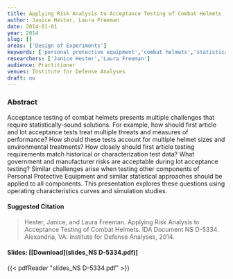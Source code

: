 ```yaml
---
title: Applying Risk Analysis to Acceptance Testing of Combat Helmets
author: Janice Hester, Laura Freeman
date: 2014-01-01
year: 2014
slug: []
areas: ['Design of Experiments']
keywords: ['personal protective equipment','combat helmets','statistical analyses']
researchers: ['Janice Hester','Laura Freeman']
audience: Practitioner
venues: Institute for Defense Analyses
draft: no
---
```




### Abstract
Acceptance testing of combat helmets presents multiple challenges that require statistically-sound solutions. For example, how should first article and lot acceptance tests treat multiple threats and measures of performance? How should these tests account for multiple helmet sizes and environmental treatments? How closely should first article testing requirements match historical or characterization test data? What government and manufacturer risks are acceptable during lot acceptance testing? Similar challenges arise when testing other components of Personal Protective Equipment and similar statistical approaches should be applied to all components. This presentation explores these questions using operating characteristics curves and simulation studies.

#### Suggested Citation
> Hester, Janice, and Laura Freeman. Applying Risk Analysis to Acceptance Testing of Combat Helmets. IDA Document NS D-5334. Alexandria, VA: Institute for Defense Analyses, 2014.

#### Slides: [[Download](slides_NS D-5334.pdf)]
{{< pdfReader "slides_NS D-5334.pdf" >}}




